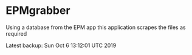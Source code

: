 # EPMgrabber
Using a database from the EPM app this application scrapes the files as required


Latest backup: Sun Oct 6 13:12:01 UTC 2019
